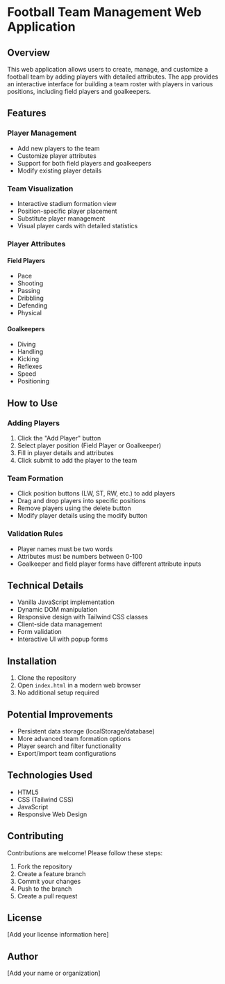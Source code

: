 # Football Team Management Web Application

## Overview

This web application allows users to create, manage, and customize a football team by adding players with detailed attributes. The app provides an interactive interface for building a team roster with players in various positions, including field players and goalkeepers.

## Features

### Player Management
- Add new players to the team
- Customize player attributes
- Support for both field players and goalkeepers
- Modify existing player details

### Team Visualization
- Interactive stadium formation view
- Position-specific player placement
- Substitute player management
- Visual player cards with detailed statistics

### Player Attributes
#### Field Players
- Pace
- Shooting
- Passing
- Dribbling
- Defending
- Physical

#### Goalkeepers
- Diving
- Handling
- Kicking
- Reflexes
- Speed
- Positioning

## How to Use

### Adding Players
1. Click the "Add Player" button
2. Select player position (Field Player or Goalkeeper)
3. Fill in player details and attributes
4. Click submit to add the player to the team

### Team Formation
- Click position buttons (LW, ST, RW, etc.) to add players
- Drag and drop players into specific positions
- Remove players using the delete button
- Modify player details using the modify button

### Validation Rules
- Player names must be two words
- Attributes must be numbers between 0-100
- Goalkeeper and field player forms have different attribute inputs

## Technical Details
- Vanilla JavaScript implementation
- Dynamic DOM manipulation
- Responsive design with Tailwind CSS classes
- Client-side data management
- Form validation
- Interactive UI with popup forms

## Installation
1. Clone the repository
2. Open `index.html` in a modern web browser
3. No additional setup required

## Potential Improvements
- Persistent data storage (localStorage/database)
- More advanced team formation options
- Player search and filter functionality
- Export/import team configurations

## Technologies Used
- HTML5
- CSS (Tailwind CSS)
- JavaScript
- Responsive Web Design

## Contributing
Contributions are welcome! Please follow these steps:
1. Fork the repository
2. Create a feature branch
3. Commit your changes
4. Push to the branch
5. Create a pull request

## License
[Add your license information here]

## Author
[Add your name or organization]
